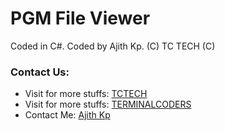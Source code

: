 # PGM File Viewer
Coded in C#. Coded by Ajith Kp.
(C) TC TECH (C)


### Contact Us:

 * Visit for more stuffs: [TCTECH](http://www.tctech.in)
 * Visit for more stuffs: [TERMINALCODERS](http://www.terminalcoders.blogspot.com)
 * Contact Me: [Ajith Kp](http://fb.com/ajithkp560)
